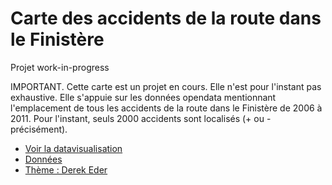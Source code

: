 # Carte des accidents de la route dans le Finistère
Projet work-in-progress

IMPORTANT. Cette carte est un projet en cours. Elle n'est pour l'instant pas exhaustive. Elle s'appuie sur les données opendata mentionnant l'emplacement de tous les accidents de la route dans le Finistère de 2006 à 2011. Pour l'instant, seuls 2000 accidents sont localisés (+ ou - précisément).

* [Voir la datavisualisation](http://www.data-projet.com/carte-accident-29/)
* [Données](http://www.data.gouv.fr/DataSet/564096?xtmc=accidents+corporels+circulation&xtcr=3)
* [Thème : Derek Eder](http://derekeder.com/searchable_map_template/demo/index.html)
